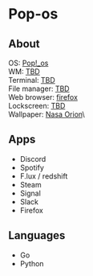 # Pop-os

## About

OS: [Pop!_os](https://pop.system76.com/)\
WM: [TBD]()\
Terminal: [TBD]()\
File manager: [TBD]()\
Web browser: [firefox](https://www.archlinux.org/packages/extra/x86_64/firefox/)\
Lockscreen: [TBD]()\
Wallpaper: [Nasa Orion]()\

## Apps

- Discord
- Spotify
- F.lux / redshift
- Steam
- Signal
- Slack
- Firefox

## Languages

- Go
- Python
